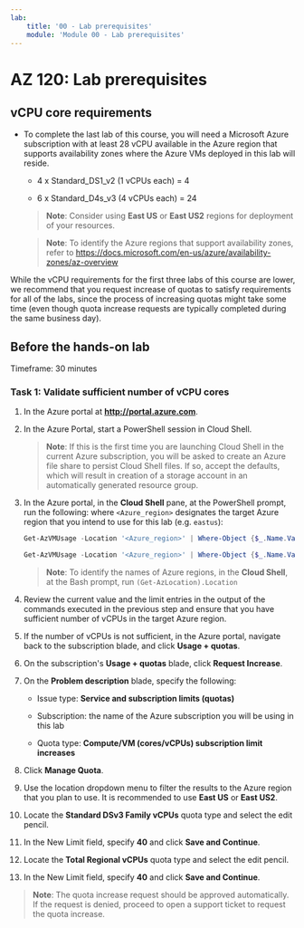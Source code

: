 ```yaml
---
lab:
    title: '00 - Lab prerequisites'
    module: 'Module 00 - Lab prerequisites'
---
```



# AZ 120: Lab prerequisites

## vCPU core requirements

-   To complete the last lab of this course, you will need a Microsoft Azure subscription with at least 28 vCPU available in the Azure region that supports availability zones where the Azure VMs deployed in this lab will reside.

    -   4 x Standard_DS1_v2 (1 vCPUs each) = 4

    -   6 x Standard_D4s_v3 (4 vCPUs each) = 24

    > **Note**: Consider using **East US** or **East US2** regions for deployment of your resources.

    > **Note**: To identify the Azure regions that support availability zones, refer to <https://docs.microsoft.com/en-us/azure/availability-zones/az-overview>

While the vCPU requirements for the first three labs of this course are lower, we recommend that you request increase of quotas to satisfy requirements for all of the labs, since the process of increasing quotas might take some time (even though quota increase requests are typically completed during the same business day).

## Before the hands-on lab

Timeframe: 30 minutes

### Task 1: Validate sufficient number of vCPU cores

1.  In the Azure portal at **http://portal.azure.com**.

2.  In the Azure Portal, start a PowerShell session in Cloud Shell. 

    > **Note**: If this is the first time you are launching Cloud Shell in the current Azure subscription, you will be asked to create an Azure file share to persist Cloud Shell files. If so, accept the defaults, which will result in creation of a storage account in an automatically generated resource group.

3.  In the Azure portal, in the **Cloud Shell** pane, at the PowerShell prompt, run the following: where `<Azure_region>` designates the target Azure region that you intend to use for this lab (e.g. `eastus`):

    ```powershell
    Get-AzVMUsage -Location '<Azure_region>' | Where-Object {$_.Name.Value -eq 'StandardDSv3Family'}

    Get-AzVMUsage -Location '<Azure_region>' | Where-Object {$_.Name.Value -eq 'StandardDSv2Family'}
    ``` 

    > **Note**: To identify the names of Azure regions, in the **Cloud Shell**, at the Bash prompt, run `(Get-AzLocation).Location`
   
4.  Review the current value and the limit entries in the output of the commands executed in the previous step and ensure that you have sufficient number of vCPUs in the target Azure region.

5.  If the number of vCPUs is not sufficient, in the Azure portal, navigate back to the subscription blade, and click **Usage + quotas**. 

6.  On the subscription's **Usage + quotas** blade, click **Request Increase**.

7.  On the **Problem description** blade, specify the following:

    -   Issue type: **Service and subscription limits (quotas)**

    -   Subscription: the name of the Azure subscription you will be using in this lab

    -   Quota type: **Compute/VM (cores/vCPUs) subscription limit increases**

8. Click **Manage Quota**.

9. Use the location dropdown menu to filter the results to the Azure region that you plan to use. It is recommended to use **East US** or **East US2**.

10. Locate the **Standard DSv3 Family vCPUs** quota type and select the edit pencil.

11. In the New Limit field, specify **40** and click **Save and Continue**.

12. Locate the **Total Regional vCPUs** quota type and select the edit pencil.

13. In the New Limit field, specify **40** and click **Save and Continue**.

   > **Note**: The quota increase request should be approved automatically. If the request is denied, proceed to open a support ticket to request the quota increase.
